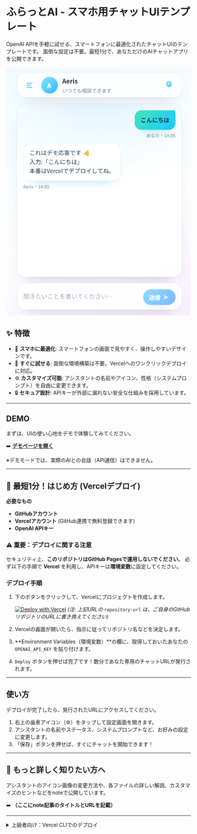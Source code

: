 # ふらっとAI - スマホ用チャットUIテンプレート

OpenAI APIを手軽に試せる、スマートフォンに最適化されたチャットUIのテンプレートです。
面倒な設定は不要。最短1分で、あなただけのAIチャットアプリを公開できます。

![アプリのスクショ](./assets/screen.png)

## ✨ 特徴

- 📱 **スマホに最適化**: スマートフォンの画面で見やすく、操作しやすいデザインです。
- 🚀 **すぐに試せる**: 面倒な環境構築は不要。Vercelへのワンクリックデプロイに対応。
- ⚙️ **カスタマイズ可能**: アシスタントの名前やアイコン、性格（システムプロンプト）を自由に変更できます。
- 🔒 **セキュア設計**: APIキーが外部に漏れない安全な仕組みを採用しています。

---

## DEMO

まずは、UIの使い心地をデモで体験してみてください。

➡️ **[デモページを開く](https://omochi7777.github.io/Flatto-AI/?demo=1)**

※デモモードでは、実際のAIとの会話（API通信）はできません。

---

## 🚀 最短1分！はじめ方 (Vercelデプロイ)

**必要なもの**
*   **GitHubアカウント**
*   **Vercelアカウント** (GitHub連携で無料登録できます)
*   **OpenAI APIキー**

### ⚠️ 重要：デプロイに関する注意
セキュリティ上、**このリポジトリはGitHub Pagesで運用しないでください**。
必ず以下の手順で **Vercel** を利用し、APIキーは**環境変数**に設定してください。

### デプロイ手順

1.  下のボタンをクリックして、Vercelにプロジェクトを作成します。

    [![Deploy with Vercel](https://vercel.com/button)](https://vercel.com/new/clone?repository-url=https%3A%2F%2Fgithub.com%2Fomochi7777%2FFlatto-AI&env=OPENAI_API_KEY)
    *(注: 上記URLの `repository-url` は、ご自身のGitHubリポジトリのURLに書き換えてください)*

2.  Vercelの画面が開いたら、指示に従ってリポジトリ名などを決定します。

3.  **Environment Variables（環境変数）**の欄に、取得しておいたあなたの `OPENAI_API_KEY` を貼り付けます。

4.  `Deploy` ボタンを押せば完了です！数分であなた専用のチャットURLが発行されます。

---

## 使い方

デプロイが完了したら、発行されたURLにアクセスしてください。

1.  右上の歯車アイコン（⚙️）をタップして設定画面を開きます。
2.  アシスタントの名前やステータス、システムプロンプトなど、お好みの設定に変更します。
3.  「保存」ボタンを押せば、すぐにチャットを開始できます！

---

## 📖 もっと詳しく知りたい方へ

アシスタントのアイコン画像の変更方法や、各ファイルの詳しい解説、カスタマイズのヒントなどをnoteで公開しています。

➡️ **（ここにnote記事のタイトルとURLを記載）**

---

<details>
<summary>上級者向け：Vercel CLIでのデプロイ</summary>

1. 右上 **Code → Download ZIP** でコードをPCに保存し、解凍します。
2. フォルダ内でターミナル（コマンドプロンプト）を開き、以下のコマンドを実行します。

```bash
npm i -g vercel
vercel login
vercel env add OPENAI_API_KEY   # ここでOpenAIのAPIキーを入力
vercel --prod

<details>
ライセンス
このプロジェクトはMITライセンスです。